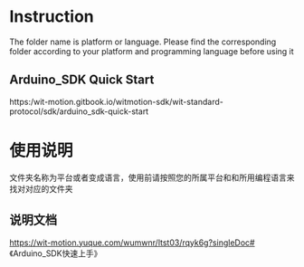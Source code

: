 # Instruction

The folder name is platform or language. Please find the corresponding folder according to your platform and programming language before using it

## Arduino_SDK Quick Start

https:/wit-motion.gitbook.io/witmotion-sdk/wit-standard-protocol/sdk/arduino_sdk-quick-start

# 使用说明

文件夹名称为平台或者变成语言，使用前请按照您的所属平台和和所用编程语言来找对对应的文件夹

## 说明文档

https://wit-motion.yuque.com/wumwnr/ltst03/rqyk6g?singleDoc# 《Arduino_SDK快速上手》


